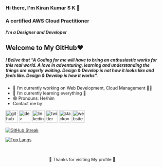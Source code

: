 ### Hi there, I'm Kiran Kumar S K 👋
### A certified AWS Cloud Practitioner
##### I'm a  Designer and Developer
## Welcome to My GitHub❤️
##### I Belive that "A Coding for me will have to bring an enthusiastic works for this real world. A love in adventuring, learning and understanding the things are eagerly waiting. Design & Develop is not how it looks like and feels like. Design & Develop is how it works". 

- 🔭 I’m currently working on Web Development, Cloud Management 👩‍💻
- 🌱 I’m currently learning everything 🤣 
- 😄 Pronouns: He/him
- Contact me by

[<img src='https://cdn.jsdelivr.net/npm/simple-icons@3.0.1/icons/github.svg' alt='github' height='40'>](https://github.com/kirankumarsk)  [<img src='https://cdn.jsdelivr.net/npm/simple-icons@3.0.1/icons/dev-dot-to.svg' alt='dev' height='40'>](https://dev.to/kirankumarsk)  [<img src='https://cdn.jsdelivr.net/npm/simple-icons@3.0.1/icons/linkedin.svg' alt='linkedin' height='40'>](https://www.linkedin.com/in/kiran-kumar-s-k-b57819196/)  [<img src='https://cdn.jsdelivr.net/npm/simple-icons@3.0.1/icons/twitter.svg' alt='twitter' height='40'>](https://twitter.com/Kiranskkumar2)  [<img src='https://cdn.jsdelivr.net/npm/simple-icons@3.0.1/icons/stackoverflow.svg' alt='stackoverflow' height='40'>](https://stackoverflow.com/users/14902467/kiran-kumar-s-k)  [<img src='https://cdn.jsdelivr.net/npm/simple-icons@3.0.1/icons/icloud.svg' alt='website' height='40'>](https://kirankumarsk.github.io/Portfolio) 

[![GitHub Streak](https://streak-stats.demolab.com/?user=kirankumarsk&currStreakNum=2FD3EB&fire=pink&sideLabels=F00&date_format=[Y.]n.j)](https://git.io/streak-stats)

[![Top Langs](https://github-readme-stats.vercel.app/api/top-langs/?username=kirankumarsk&layout=compact&theme=dracula)](https://github.com/anuraghazra/github-readme-stats)

<br>
</br>
<div align="center">🤝 Thanks for visiting My profile 🤝
